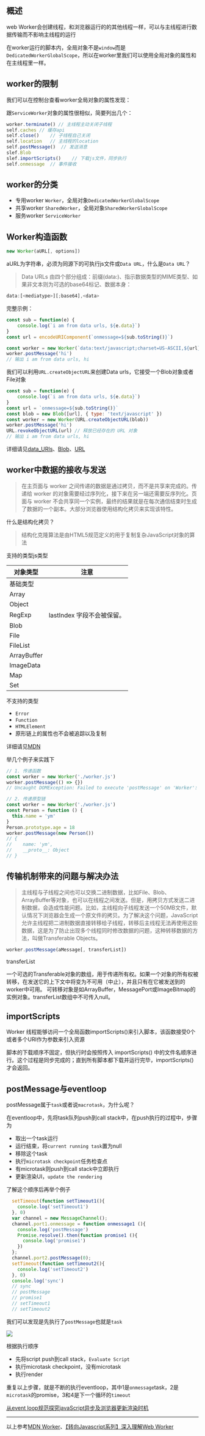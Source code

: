 ## 概述
web Worker会创建线程，和浏览器运行的的其他线程一样，可以与主线程进行数据传输而不影响主线程的运行

在worker运行的脚本内，全局对象不是`window`而是`DedicatedWorkerGlobalScope`，所以在worker里我们可以使用全局对象的属性和在主线程里一样。

## worker的限制

我们可以在控制台查看worker全局对象的属性发现：

跟`ServiceWorker`对象的属性很相似，简要列出几个：

```js
worker.terminate() // 主线程主动关闭子线程
self.caches // 缓存api
self.close()    // 子线程自己关闭
self.location   // 主线程的location
self.postMessage()  // 发送消息
slef.Blob
slef.importScripts()    // 下载js文件，同步执行
self.onmessage  // 事件接收
```

## worker的分类

- 专用worker `Worker`，全局对象`DedicatedWorkerGlobalScope`
- 共享worker `SharedWorker`，全局对象`SharedWorkerGlobalScope`
- 服务worker `ServiceWorker`

## Worker构造函数

```js
new Worker(aURL[, options])
```

aURL为字符串，必须为同源下的可执行js文件或`Data URL`，什么是`Data URL`？

> Data URLs 由四个部分组成：前缀(data:)、指示数据类型的MIME类型、如果非文本则为可选的base64标记、数据本身：

```js
data:[<mediatype>][;base64],<data>
```

完整示例：

```js
const sub = function(e) {
    console.log(`i am from data urls, ${e.data}`)
}
const url = encodeURIComponent(`onmessage=${sub.toString()}`)

const worker = new Worker(`data:text/javascript;charset=US-ASCII,${url}`)
worker.postMessage('hi')
// 输出 i am from data urls, hi
```

我们可以利用`URL.createObjectURL`来创建Data urls，它接受一个Blob对象或者File对象

```js
const sub = function(e) {
    console.log(`i am from data urls, ${e.data}`)
}
const url = `onmessage=${sub.toString()}`
const blob = new Blob([url], { type: 'text/javascript' })
const worker = new Worker(URL.createObjectURL(blob))
worker.postMessage('hi')
URL.revokeObjectURL(url) // 释放已经存在的 URL 对象
// 输出 i am from data urls, hi
```

详细请见[data_URIs](https://developer.mozilla.org/zh-CN/docs/Web/HTTP/data_URIs)、[Blob](https://developer.mozilla.org/zh-CN/docs/Web/API/Blob)、[URL](https://developer.mozilla.org/zh-CN/docs/Web/API/URL)

## worker中数据的接收与发送

> 在主页面与 worker 之间传递的数据是通过拷贝，而不是共享来完成的。传递给 worker 的对象需要经过序列化，接下来在另一端还需要反序列化。页面与 worker 不会共享同一个实例，最终的结果就是在每次通信结束时生成了数据的一个副本。大部分浏览器使用结构化拷贝来实现该特性。

什么是结构化拷贝？

> 结构化克隆算法是由HTML5规范定义的用于复制复杂JavaScript对象的算法

支持的类型js类型

对象类型|注意
----|-----
基础类型|
Array|
Object|
RegExp|lastIndex 字段不会被保留。
Blob|
File|
FileList|
ArrayBuffer|
ImageData|
Map|
Set|

不支持的类型

- `Error`
- `Function`
- `HTMLElement`
- 原形链上的属性也不会被追踪以及复制

详细请见[MDN](https://developer.mozilla.org/zh-CN/docs/Web/Guide/API/DOM/The_structured_clone_algorithm)

举几个例子来实践下

```js
// 1. 传递函数
const worker = new Worker('./worker.js')
worker.postMessage(() => {})
// Uncaught DOMException: Failed to execute 'postMessage' on 'Worker': ()=>{} could not be cloned.

// 2. 传递原型链
const worker = new Worker('./worker.js')
const Person = function () {
  this.name = 'ym'
}
Person.prototype.age = 18
worker.postMessage(new Person())
// {
//    name: 'ym',
//    __proto__: Object
// }
```

## 传输机制带来的问题与解决办法

>主线程与子线程之间也可以交换二进制数据，比如File、Blob、ArrayBuffer等对象，也可以在线程之间发送。但是，用拷贝方式发送二进制数据，会造成性能问题。比如，主线程向子线程发送一个50MB文件，默认情况下浏览器会生成一个原文件的拷贝。为了解决这个问题，JavaScript允许主线程把二进制数据直接转移给子线程，转移后主线程无法再使用这些数据，这是为了防止出现多个线程同时修改数据的问题，这种转移数据的方法，叫做Transferable Objects。

```js
worker.postMessage(aMessage[, transferList])
```

transferList

一个可选的Transferable对象的数组，用于传递所有权。如果一个对象的所有权被转移，在发送它的上下文中将变为不可用（中止），并且只有在它被发送到的worker中可用。
可转移对象是如ArrayBuffer，MessagePort或ImageBitmap的实例对象。transferList数组中不可传入null。

## importScripts

Worker 线程能够访问一个全局函数importScripts()来引入脚本，该函数接受0个或者多个URI作为参数来引入资源

脚本的下载顺序不固定，但执行时会按照传入 importScripts() 中的文件名顺序进行。这个过程是同步完成的；直到所有脚本都下载并运行完毕，importScripts() 才会返回。

## postMessage与eventloop

postMessage属于`task`或者说`macrotask`，为什么呢？

在eventloop中，先将task队列push到call stack中，在push执行的过程中，步骤为

- 取出一个task运行
- 运行结束，将`current running task`置为null
- 移除这个task
- 执行`microtask checkpoint`任务检查点
- 有microtask则push到call stack中立即执行
- 更新渲染UI，`update the rendering`

了解这个顺序后再举个例子

```js
  setTimeout(function setTimeout1(){
    console.log('setTimeout1')
  }, 0)
  var channel = new MessageChannel();
  channel.port1.onmessage = function onmessage1 (){
    console.log('postMessage')
    Promise.resolve().then(function promise1 (){
      console.log('promise1')
    })
  };
  channel.port2.postMessage(0);
  setTimeout(function setTimeout2(){
    console.log('setTimeout2')
  }, 0)
  console.log('sync')
  // sync
  // postMessage
  // promise1
  // setTimeout1
  // setTimeout2
```

我们可以发现是先执行了`postMessage`也就是`task`

![](../images/performance.jpg)

根据执行顺序

- 先将script push到call stack，`Evaluate Script`
- 执行microtask checkpoint，没有microtask
- 执行render

重复以上步骤，就是不断的执行eventloop，其中1是`onmessage`task，2是`microtask`的promise，3和4是下一个循环的`timeout`

[从event loop规范探究javaScript异步及浏览器更新渲染时机](https://github.com/aooy/blog/issues/5)

----

以上参考[MDN Worker](https://developer.mozilla.org/zh-CN/docs/Web/API/Worker)、[【转向Javascript系列】深入理解Web Worker](http://www.alloyteam.com/2015/11/deep-in-web-worker/)